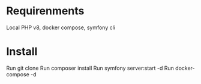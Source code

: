 # Requirenments
Local PHP v8, docker compose, symfony cli


# Install
Run git clone
Run composer install
Run symfony server:start -d
Run docker-compose -d
